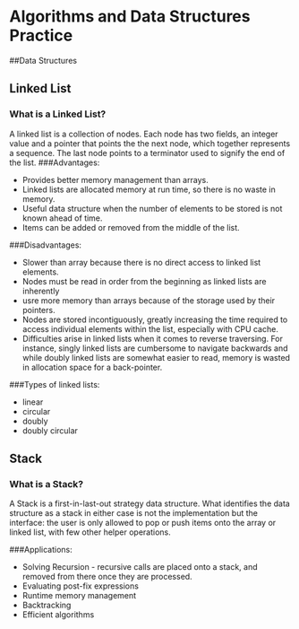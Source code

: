 # Algorithms and Data Structures Practice

##Data Structures
## Linked List

### What is a Linked List?
A linked list is a collection of nodes. Each node has two fields, an integer value and a pointer that points the the next node, which together represents a sequence. The last node points to a terminator used to signify the end of the list.
###Advantages:
* Provides better memory management than arrays.
* Linked lists are allocated memory at run time, so there is no waste in memory.
* Useful data structure when the number of elements to be stored is not known ahead of time.
* Items can be added or removed from the middle of the list.

###Disadvantages:
* Slower than array because there is no direct access to linked list elements.
* Nodes must be read in order from the beginning as linked lists are inherently
* usre more memory than arrays because of the storage used by their pointers.
* Nodes are stored incontiguously, greatly increasing the time required to access individual elements within the list, especially with CPU cache.
* Difficulties arise in linked lists when it comes to reverse traversing. For instance, singly linked lists are cumbersome to navigate backwards and while doubly linked lists are somewhat easier to read, memory is wasted in allocation space for a back-pointer.

###Types of linked lists:
* linear
* circular
* doubly
* doubly circular

## Stack

### What is a Stack?
A Stack is a first-in-last-out strategy data structure. What identifies the data structure as a stack in either case is not the implementation but the interface: the user is only allowed to pop or push items onto the array or linked list, with few other helper operations.

###Applications:
* Solving Recursion - recursive calls are placed onto a stack, and removed from there once they are processed.
* Evaluating post-fix expressions
* Runtime memory management
* Backtracking
* Efficient algorithms
